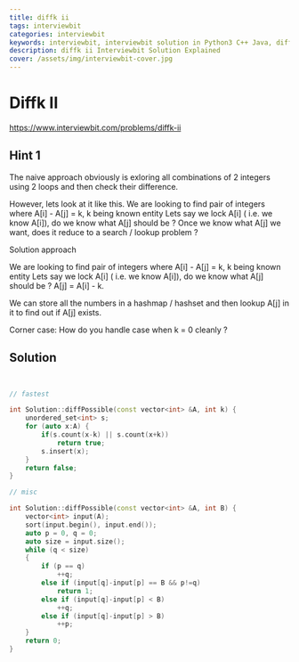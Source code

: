 ```yaml
---
title: diffk ii
tags: interviewbit
categories: interviewbit
keywords: interviewbit, interviewbit solution in Python3 C++ Java, diffk ii solution
description: diffk ii Interviewbit Solution Explained
cover: /assets/img/interviewbit-cover.jpg
---
```


# Diffk II

https://www.interviewbit.com/problems/diffk-ii


## Hint 1

The naive approach obviously is exloring all combinations of 2 integers using 2 loops and then check their difference.

However, lets look at it like this. 
We are looking to find pair of integers where A[i] - A[j] = k, k being known entity
Lets say we lock A[i] ( i.e. we know A[i]), do we know what A[j] should be ?
Once we know what A[j] we want, does it reduce to a search / lookup problem ?

Solution approach

We are looking to find pair of integers where A[i] - A[j] = k, k being known entity
Lets say we lock A[i] ( i.e. we know A[i]), do we know what A[j] should be ?
A[j] = A[i] - k.

We can store all the numbers in a hashmap / hashset and then lookup A[j] in it to find out if A[j] exists.

Corner case: How do you handle case when k = 0 cleanly ?


## Solution

```cpp


// fastest

int Solution::diffPossible(const vector<int> &A, int k) {
    unordered_set<int> s;
    for (auto x:A) {
        if(s.count(x-k) || s.count(x+k))
            return true;
        s.insert(x);
    }
    return false;
}

// misc

int Solution::diffPossible(const vector<int> &A, int B) {
    vector<int> input(A);
    sort(input.begin(), input.end());
    auto p = 0, q = 0;
    auto size = input.size();
    while (q < size)
    {
        if (p == q)
            ++q;
        else if (input[q]-input[p] == B && p!=q)
            return 1;
        else if (input[q]-input[p] < B)
            ++q;
        else if (input[q]-input[p] > B)
            ++p;
    }
    return 0;
}
```